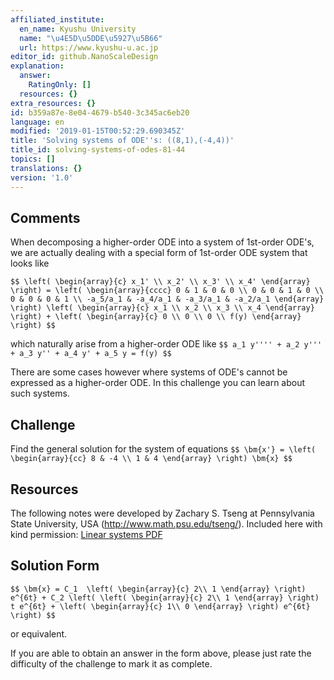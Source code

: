 ```yaml
---
affiliated_institute:
  en_name: Kyushu University
  name: "\u4E5D\u5DDE\u5927\u5B66"
  url: https://www.kyushu-u.ac.jp
editor_id: github.NanoScaleDesign
explanation:
  answer:
    RatingOnly: []
  resources: {}
extra_resources: {}
id: b359a87e-8e04-4679-b540-3c345ac6eb20
language: en
modified: '2019-01-15T00:52:29.690345Z'
title: 'Solving systems of ODE''s: ((8,1),(-4,4))'
title_id: solving-systems-of-odes-81-44
topics: []
translations: {}
version: '1.0'
---
```


## Comments
When decomposing a higher-order ODE into a system of 1st-order ODE's, we are actually dealing with a special form of 1st-order ODE system that looks like

`$$
     \left(
        \begin{array}{c}
            x_1' \\ x_2' \\ x_3' \\ x_4'
        \end{array}
    \right)
    =
     \left(
        \begin{array}{cccc}
            0 & 1 & 0 & 0 \\
            0 & 0 & 1 & 0 \\
            0 & 0 & 0 & 1 \\
            -a_5/a_1 & -a_4/a_1 & -a_3/a_1 & -a_2/a_1
        \end{array}
    \right)
     \left(
        \begin{array}{c}
            x_1 \\ x_2 \\ x_3 \\ x_4
        \end{array}
    \right)
    +
     \left(
        \begin{array}{c}
            0 \\ 0 \\ 0 \\ f(y)
        \end{array}
    \right)
$$`

which naturally arise from a higher-order ODE like
`$$
    a_1 y'''' + a_2 y''' + a_3 y'' + a_4 y' + a_5 y = f(y)
$$`

There are some cases however where systems of ODE's cannot be expressed as a higher-order ODE. In this challenge you can learn about such systems.


## Challenge
Find the general solution for the system of equations
`$$
  \bm{x'} = \left(
    \begin{array}{cc}
      8 & -4 \\
      1 & 4
    \end{array}
  \right) \bm{x}
$$`


## Resources
The following notes were developed by Zachary S. Tseng at Pennsylvania State University, USA (http://www.math.psu.edu/tseng/). Included here with kind permission: [Linear systems PDF](/api/v0/teachers/github.NanoScaleDesign/resources/public/09ba0257-3988-478d-b407-3ffa69aef12c.pdf/09ba0257-3988-478d-b407-3ffa69aef12c.pdf)


## Solution Form

`$$
\bm{x} = C_1 
    \left(
        \begin{array}{c}
            2\\
            1
        \end{array}
    \right)
    e^{6t} +
    C_2
    \left(
        \left(
            \begin{array}{c}
                2\\
                1
            \end{array}
        \right)
            t e^{6t} +
        \left(
            \begin{array}{c}
                1\\
                0
            \end{array}
            \right)
        e^{6t}
    \right)
$$`

or equivalent.

If you are able to obtain an answer in the form above, please just rate the difficulty of the challenge to mark it as complete.
